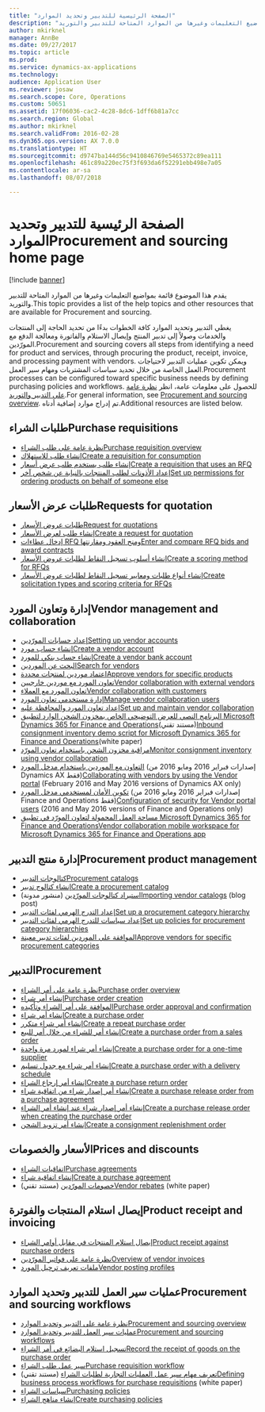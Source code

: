 ```yaml
---
title: "الصفحة الرئيسية للتدبير وتحديد الموارد"
description: "يقدم هذا الموضوع قائمة بمواضيع التعليمات وغيرها من الموارد المتاحة للتدبير والتوريد."
author: mkirknel
manager: AnnBe
ms.date: 09/27/2017
ms.topic: article
ms.prod: 
ms.service: dynamics-ax-applications
ms.technology: 
audience: Application User
ms.reviewer: josaw
ms.search.scope: Core, Operations
ms.custom: 50651
ms.assetid: 17f06036-cac2-4c28-8dc6-1dff6b81a7cc
ms.search.region: Global
ms.author: mkirknel
ms.search.validFrom: 2016-02-28
ms.dyn365.ops.version: AX 7.0.0
ms.translationtype: HT
ms.sourcegitcommit: d9747ba144d56c9410846769e5465372c89ea111
ms.openlocfilehash: 461c89a220ec75f3f693da6f52291ebb498e7a05
ms.contentlocale: ar-sa
ms.lasthandoff: 08/07/2018

---
```


# <a name="procurement-and-sourcing-home-page"></a><span data-ttu-id="0bcb4-103">الصفحة الرئيسية للتدبير وتحديد الموارد</span><span class="sxs-lookup"><span data-stu-id="0bcb4-103">Procurement and sourcing home page</span></span>

[!include [banner](../includes/banner.md)]

<span data-ttu-id="0bcb4-104">يقدم هذا الموضوع قائمة بمواضيع التعليمات وغيرها من الموارد المتاحة للتدبير والتوريد.</span><span class="sxs-lookup"><span data-stu-id="0bcb4-104">This topic provides a list of the help topics and other resources that are available for Procurement and sourcing.</span></span>

<span data-ttu-id="0bcb4-105">يغطي التدبير وتحديد الموارد كافة الخطوات بدءًا من تحديد الحاجة إلى المنتجات والخدمات وصولاً إلى تدبير المنتج وإيصال الاستلام والفاتورة ومعالجة الدفع مع المورّدين.</span><span class="sxs-lookup"><span data-stu-id="0bcb4-105">Procurement and sourcing covers all steps from identifying a need for product and services, through procuring the product, receipt, invoice, and processing payment with vendors.</span></span> <span data-ttu-id="0bcb4-106">ويمكن تكوين عمليات التدبير لاحتياجات العمل الخاصة من خلال تحديد سياسات المشتريات ومهام سير العمل.</span><span class="sxs-lookup"><span data-stu-id="0bcb4-106">Procurement processes can be configured toward specific business needs by defining purchasing policies and workflows.</span></span> <span data-ttu-id="0bcb4-107">للحصول على معلومات عامة، انظر [نظرة عامة على التدبير والتوريد‬](procurement-sourcing-overview.md).</span><span class="sxs-lookup"><span data-stu-id="0bcb4-107">For general information, see [Procurement and sourcing overview](procurement-sourcing-overview.md).</span></span> <span data-ttu-id="0bcb4-108">تم إدراج موارد إضافية أدناه.</span><span class="sxs-lookup"><span data-stu-id="0bcb4-108">Additional resources are listed below.</span></span>

## <a name="purchase-requisitions"></a><span data-ttu-id="0bcb4-109">طلبات الشراء</span><span class="sxs-lookup"><span data-stu-id="0bcb4-109">Purchase requisitions</span></span>
-   [<span data-ttu-id="0bcb4-110">نظرة عامة على طلب الشراء</span><span class="sxs-lookup"><span data-stu-id="0bcb4-110">Purchase requisition overview</span></span>](purchase-requisitions-overview.md)
-   [<span data-ttu-id="0bcb4-111">إنشاء طلب للاستهلاك</span><span class="sxs-lookup"><span data-stu-id="0bcb4-111">Create a requisition for consumption</span></span>](tasks/create-requisition-consumption.md)
-   [<span data-ttu-id="0bcb4-112">إنشاء طلب يستخدم طلب عرض أسعار</span><span class="sxs-lookup"><span data-stu-id="0bcb4-112">Create a requisition that uses an RFQ</span></span>](tasks/create-requisition-uses-rfq.md)
-   [<span data-ttu-id="0bcb4-113">إعداد الأذونات لطلب المنتجات بالنيابة عن شخص آخر</span><span class="sxs-lookup"><span data-stu-id="0bcb4-113">Set up permissions for ordering products on behalf of someone else</span></span>](tasks/set-up-permissions-ordering-products.md)

## <a name="requests-for-quotation"></a><span data-ttu-id="0bcb4-114">طلبات عرض الأسعار</span><span class="sxs-lookup"><span data-stu-id="0bcb4-114">Requests for quotation</span></span>
-   [<span data-ttu-id="0bcb4-115">طلبات عروض الأسعار</span><span class="sxs-lookup"><span data-stu-id="0bcb4-115">Request for quotations</span></span>](request-quotations.md)
-   [<span data-ttu-id="0bcb4-116">إنشاء طلب لعرض الأسعار</span><span class="sxs-lookup"><span data-stu-id="0bcb4-116">Create a request for quotation</span></span>](tasks/create-request-quotation.md)
-   [<span data-ttu-id="0bcb4-117">إدخال عطاءات RFQ ومنح العقود ومقارنتها</span><span class="sxs-lookup"><span data-stu-id="0bcb4-117">Enter and compare RFQ bids and award contracts</span></span>](tasks/enter-compare-rfq-bids-award-contracts.md)
-   [<span data-ttu-id="0bcb4-118">إنشاء أسلوب تسجيل النقاط لطلبات عروض الأسعار</span><span class="sxs-lookup"><span data-stu-id="0bcb4-118">Create a scoring method for RFQs</span></span>](tasks/create-scoring-method-rfqs.md)
-   [<span data-ttu-id="0bcb4-119">إنشاء أنواع طلبات ومعايير تسجيل النقاط‬ لطلبات عروض الأسعار</span><span class="sxs-lookup"><span data-stu-id="0bcb4-119">Create solicitation types and scoring criteria for RFQs</span></span>](tasks/create-solicitation-types-scoring-criteria-rfqs.md)

## <a name="vendor-management-and-collaboration"></a><span data-ttu-id="0bcb4-120">إدارة وتعاون المورد‬</span><span class="sxs-lookup"><span data-stu-id="0bcb4-120">Vendor management and collaboration</span></span>
-   [<span data-ttu-id="0bcb4-121">إعداد حسابات المورّدين</span><span class="sxs-lookup"><span data-stu-id="0bcb4-121">Setting up vendor accounts</span></span>](set-up-vendor-accounts.md)
-   [<span data-ttu-id="0bcb4-122">إنشاء حساب مورد</span><span class="sxs-lookup"><span data-stu-id="0bcb4-122">Create a vendor account</span></span>](tasks/create-vendor-account.md)
-   [<span data-ttu-id="0bcb4-123">إنشاء حساب بنكي للمورد</span><span class="sxs-lookup"><span data-stu-id="0bcb4-123">Create a vendor bank account</span></span>](tasks/create-vendor-bank-account.md)
-   [<span data-ttu-id="0bcb4-124">البحث عن الموردين</span><span class="sxs-lookup"><span data-stu-id="0bcb4-124">Search for vendors</span></span>](tasks/search-vendors.md)
-   [<span data-ttu-id="0bcb4-125">اعتماد موردين لمنتجات محددة</span><span class="sxs-lookup"><span data-stu-id="0bcb4-125">Approve vendors for specific products</span></span>](tasks/approve-vendors-specific-products.md)
-   [<span data-ttu-id="0bcb4-126">تعاون المورد مع موردين خارجيين</span><span class="sxs-lookup"><span data-stu-id="0bcb4-126">Vendor collaboration with external vendors</span></span>](vendor-collaboration-work-external-vendors.md)
-   [<span data-ttu-id="0bcb4-127">تعاون المورد مع العملاء</span><span class="sxs-lookup"><span data-stu-id="0bcb4-127">Vendor collaboration with customers</span></span>](vendor-collaboration-work-customers-dynamics-365-operations.md)
-   [<span data-ttu-id="0bcb4-128">إدارة مستخدمي تعاون المورد‬</span><span class="sxs-lookup"><span data-stu-id="0bcb4-128">Manage vendor collaboration users</span></span>](manage-vendor-collaboration-users.md)
-   [<span data-ttu-id="0bcb4-129">إعداد تعاون المورد والمحافظة عليه</span><span class="sxs-lookup"><span data-stu-id="0bcb4-129">Set up and maintain vendor collaboration</span></span>](set-up-maintain-vendor-collaboration.md)
-   <span data-ttu-id="0bcb4-130">[البرنامج النصي للعرض التوضيحي الخاص بمخزون الشحن الوارد لتطبيق Microsoft Dynamics 365 for Finance and Operations](https://mbs.microsoft.com/customersource/northamerica/AX/learning/documentation/white-papers/InboundConsignmentInventoryDemoScriptDynamics365Operations)(مستند تقني)</span><span class="sxs-lookup"><span data-stu-id="0bcb4-130">[Inbound consignment inventory demo script for Microsoft Dynamics 365 for Finance and Operations](https://mbs.microsoft.com/customersource/northamerica/AX/learning/documentation/white-papers/InboundConsignmentInventoryDemoScriptDynamics365Operations)(white paper)</span></span>
-   [<span data-ttu-id="0bcb4-131">مراقبة مخزون الشحن باستخدام تعاون المورّد</span><span class="sxs-lookup"><span data-stu-id="0bcb4-131">Monitor consignment inventory using vendor collaboration</span></span>](../inventory/tasks/monitor-consignment-inventory-vendor-collaboration.md)
-   <span data-ttu-id="0bcb4-132">[التعاون مع الموردين باستخدام مدخل المورد](collaborate-vendors-vendor-portal.md)  (إصدارات فبراير 2016 ومايو 2016 من Dynamics AX فقط)</span><span class="sxs-lookup"><span data-stu-id="0bcb4-132">[Collaborating with vendors by using the Vendor portal](collaborate-vendors-vendor-portal.md)  (February 2016 and May 2016 versions of Dynamics AX only)</span></span>
-   <span data-ttu-id="0bcb4-133">[تكوين الأمان لمستخدمي مدخل المورد](configure-security-vendor-portal-users.md) (إصدارات فبراير 2016 ومايو 2016 من Finance and Operations فقط)</span><span class="sxs-lookup"><span data-stu-id="0bcb4-133">[Configuration of security for Vendor portal users](configure-security-vendor-portal-users.md) (2016 and May 2016 versions of Finance and Operations only)</span></span>
-   [<span data-ttu-id="0bcb4-134">مساحة العمل المحمولة‬ لتعاون المورّد في تطبيق Microsoft Dynamics 365 for Finance and Operations</span><span class="sxs-lookup"><span data-stu-id="0bcb4-134">Vendor collaboration mobile workspace for Microsoft Dynamics 365 for Finance and Operations app</span></span>](vendor-collaboration-mobile-workspace.md)

## <a name="procurement-product-management"></a><span data-ttu-id="0bcb4-135">إدارة منتج التدبير</span><span class="sxs-lookup"><span data-stu-id="0bcb4-135">Procurement product management</span></span>
-   [<span data-ttu-id="0bcb4-136">كتالوجات التدبير</span><span class="sxs-lookup"><span data-stu-id="0bcb4-136">Procurement catalogs</span></span>](procurement-catalogs.md)
-   [<span data-ttu-id="0bcb4-137">إنشاء كتالوج تدبير</span><span class="sxs-lookup"><span data-stu-id="0bcb4-137">Create a procurement catalog</span></span>](tasks/create-procurement-catalog.md)
-   <span data-ttu-id="0bcb4-138">[استيراد كتالوجات المورّدين](https://blogs.msdn.microsoft.com/dynamicsaxscm/2016/05/25/vendor-catalogs-in-dynamics-ax/) (منشور مدونة)</span><span class="sxs-lookup"><span data-stu-id="0bcb4-138">[Importing vendor catalogs](https://blogs.msdn.microsoft.com/dynamicsaxscm/2016/05/25/vendor-catalogs-in-dynamics-ax/) (blog post)</span></span>
-   [<span data-ttu-id="0bcb4-139">إعداد التدرج الهرمي لفئات التدبير</span><span class="sxs-lookup"><span data-stu-id="0bcb4-139">Set up a procurement category hierarchy</span></span>](tasks/set-up-procurement-category-hierarchy.md)
-   [<span data-ttu-id="0bcb4-140">إعداد سياسات للتدرج الهرمي لفئات التدبير</span><span class="sxs-lookup"><span data-stu-id="0bcb4-140">Set up policies for procurement category hierarchies</span></span>](tasks/set-up-policies-procurement-category-hierarchies.md)
-   [<span data-ttu-id="0bcb4-141">الموافقة على الموردين لفئات تدبير معينة</span><span class="sxs-lookup"><span data-stu-id="0bcb4-141">Approve vendors for specific procurement categories</span></span>](tasks/approve-vendors-specific-procurement-categories.md)

## <a name="procurement"></a><span data-ttu-id="0bcb4-142">التدبير</span><span class="sxs-lookup"><span data-stu-id="0bcb4-142">Procurement</span></span>
-   [<span data-ttu-id="0bcb4-143">نظرة عامة على أمر الشراء</span><span class="sxs-lookup"><span data-stu-id="0bcb4-143">Purchase order overview</span></span>](purchase-order-overview.md)
-   [<span data-ttu-id="0bcb4-144">إنشاء أمر شراء</span><span class="sxs-lookup"><span data-stu-id="0bcb4-144">Purchase order creation</span></span>](purchase-order-creation.md)
-   [<span data-ttu-id="0bcb4-145">الموافقة على أمر الشراء وتأكيده</span><span class="sxs-lookup"><span data-stu-id="0bcb4-145">Purchase order approval and confirmation</span></span>](purchase-order-approval-confirmation.md)
-   [<span data-ttu-id="0bcb4-146">إنشاء أمر شراء</span><span class="sxs-lookup"><span data-stu-id="0bcb4-146">Create a purchase order</span></span>](tasks/create-purchase-order.md)
-   [<span data-ttu-id="0bcb4-147">إنشاء أمر شراء متكرر</span><span class="sxs-lookup"><span data-stu-id="0bcb4-147">Create a repeat purchase order</span></span>](tasks/create-repeat-purchase-order.md)
-   [<span data-ttu-id="0bcb4-148">إنشاء أمر للشراء من خلال أمر للبيع</span><span class="sxs-lookup"><span data-stu-id="0bcb4-148">Create a purchase order from a sales order</span></span>](../sales-marketing/tasks/create-purchase-order-sales-order.md)
-   [<span data-ttu-id="0bcb4-149">إنشاء أمر شراء لمورد مرة واحدة</span><span class="sxs-lookup"><span data-stu-id="0bcb4-149">Create a purchase order for a one-time supplier</span></span>](tasks/create-purchase-order-one-time-supplier.md)
-   [<span data-ttu-id="0bcb4-150">إنشاء أمر شراء مع جدول تسليم</span><span class="sxs-lookup"><span data-stu-id="0bcb4-150">Create a purchase order with a delivery schedule</span></span>](tasks/create-purchase-order-delivery-schedule.md)
-   [<span data-ttu-id="0bcb4-151">إنشاء أمر إرجاع الشراء</span><span class="sxs-lookup"><span data-stu-id="0bcb4-151">Create a purchase return order</span></span>](tasks/create-purchase-return-order.md)
-   [<span data-ttu-id="0bcb4-152">إنشاء أمر إصدار شراء من اتفاقية شراء</span><span class="sxs-lookup"><span data-stu-id="0bcb4-152">Create a purchase release order from a purchase agreement</span></span>](tasks/create-purchase-release-order-purchase-agreement.md)
-   [<span data-ttu-id="0bcb4-153">إنشاء أمر إصدار شراء عند إنشاء أمر الشراء</span><span class="sxs-lookup"><span data-stu-id="0bcb4-153">Create a purchase release order when creating the purchase order</span></span>](tasks/create-purchase-release-order-creating-purchase-order.md)
-   [<span data-ttu-id="0bcb4-154">إنشاء أمر تزويد الشحن</span><span class="sxs-lookup"><span data-stu-id="0bcb4-154">Create a consignment replenishment order</span></span>](../inventory/tasks/create-consignment-replenishment-order.md)

## <a name="prices-and-discounts"></a><span data-ttu-id="0bcb4-155">الأسعار والخصومات</span><span class="sxs-lookup"><span data-stu-id="0bcb4-155">Prices and discounts</span></span>
-   [<span data-ttu-id="0bcb4-156">اتفاقيات الشراء</span><span class="sxs-lookup"><span data-stu-id="0bcb4-156">Purchase agreements</span></span>](purchase-agreements.md)
-   [<span data-ttu-id="0bcb4-157">إنشاء اتفاقية شراء</span><span class="sxs-lookup"><span data-stu-id="0bcb4-157">Create a purchase agreement</span></span>](tasks/create-purchase-agreement.md)
-   <span data-ttu-id="0bcb4-158">[خصومات المورّدين](https://mbs.microsoft.com/customersource/northamerica/AX/learning/documentation/white-papers/Vendor_rebates) (مستند تقني)</span><span class="sxs-lookup"><span data-stu-id="0bcb4-158">[Vendor rebates](https://mbs.microsoft.com/customersource/northamerica/AX/learning/documentation/white-papers/Vendor_rebates) (white paper)</span></span>

## <a name="product-receipt-and-invoicing"></a><span data-ttu-id="0bcb4-159">إيصال استلام المنتجات والفوترة</span><span class="sxs-lookup"><span data-stu-id="0bcb4-159">Product receipt and invoicing</span></span>
-   [<span data-ttu-id="0bcb4-160">إيصال استلام المنتجات في مقابل أوامر الشراء</span><span class="sxs-lookup"><span data-stu-id="0bcb4-160">Product receipt against purchase orders</span></span>](product-receipt-against-purchase-orders.md)
-   [<span data-ttu-id="0bcb4-161">نظرة عامة على فواتير المورّدين</span><span class="sxs-lookup"><span data-stu-id="0bcb4-161">Overview of vendor invoices</span></span>](../../financials/accounts-payable/vendor-invoices-overview.md)
-   [<span data-ttu-id="0bcb4-162">ملفات تعريف ترحيل المورد</span><span class="sxs-lookup"><span data-stu-id="0bcb4-162">Vendor posting profiles</span></span>](../../financials/accounts-payable/vendor-posting-profiles.md)

## <a name="procurement-and-sourcing-workflows"></a><span data-ttu-id="0bcb4-163">عمليات سير العمل للتدبير وتحديد الموارد</span><span class="sxs-lookup"><span data-stu-id="0bcb4-163">Procurement and sourcing workflows</span></span>
-   [<span data-ttu-id="0bcb4-164">نظرة عامة على التدبير وتحديد الموارد</span><span class="sxs-lookup"><span data-stu-id="0bcb4-164">Procurement and sourcing overview</span></span>](procurement-sourcing-overview.md)
-   [<span data-ttu-id="0bcb4-165">عمليات سير العمل للتدبير وتحديد الموارد</span><span class="sxs-lookup"><span data-stu-id="0bcb4-165">Procurement and sourcing workflows</span></span>](procurement-sourcing-workflows.md)
-   [<span data-ttu-id="0bcb4-166">تسجيل استلام البضائع في أمر الشراء</span><span class="sxs-lookup"><span data-stu-id="0bcb4-166">Record the receipt of goods on the purchase order</span></span>](tasks/record-receipt-goods-purchase-order.md)
-   [<span data-ttu-id="0bcb4-167">سير عمل طلب الشراء</span><span class="sxs-lookup"><span data-stu-id="0bcb4-167">Purchase requisition workflow</span></span>](purchase-requisitions-workflow.md)
-   <span data-ttu-id="0bcb4-168">[تعريف مهام سير عمل العمليات التجارية لطلبات الشراء](https://mbs.microsoft.com/customersource/Global/AX/learning/documentation/white-papers/Defining_business_process_workflows_for_purchase_requisitions) (مستند تقني)</span><span class="sxs-lookup"><span data-stu-id="0bcb4-168">[Defining business process workflows for purchase requisitions](https://mbs.microsoft.com/customersource/Global/AX/learning/documentation/white-papers/Defining_business_process_workflows_for_purchase_requisitions) (white paper)</span></span>
-   [<span data-ttu-id="0bcb4-169">سياسات الشراء</span><span class="sxs-lookup"><span data-stu-id="0bcb4-169">Purchasing policies</span></span>](purchase-policies.md)
-   [<span data-ttu-id="0bcb4-170">إنشاء مناهج الشراء</span><span class="sxs-lookup"><span data-stu-id="0bcb4-170">Create purchasing policies</span></span>](tasks/create-purchasing-policies.md)







